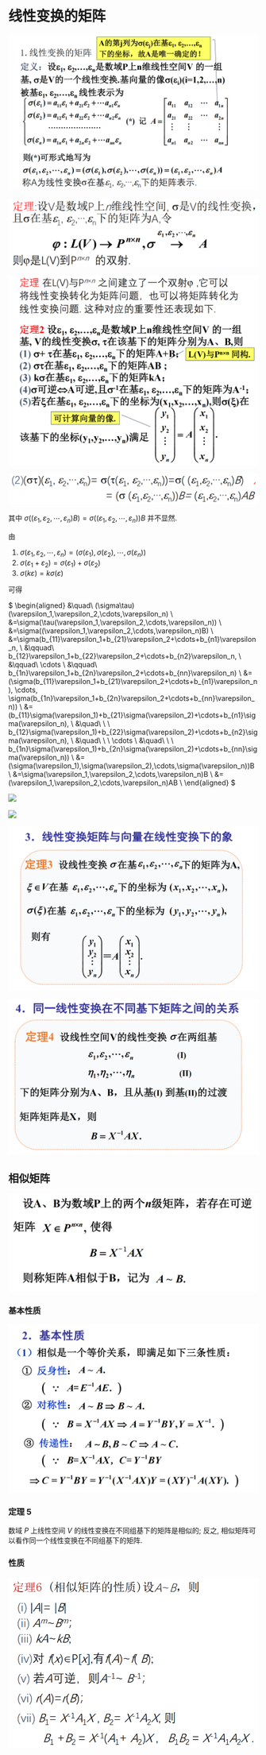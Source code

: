 # 线性变换的矩阵

![](images/2021-04-29-08-28-48.png)

![](images/2021-05-06-08-08-29.png)

![](images/2021-05-06-08-16-19.png)

![](images/2021-05-06-08-23-15.png)

其中 $\sigma((\varepsilon_1,\varepsilon_2,\cdots,\varepsilon_n)B)=\sigma((\varepsilon_1,\varepsilon_2,\cdots,\varepsilon_n))B$ 并不显然.

由

1. $\sigma(\varepsilon_1,\varepsilon_2,\cdots,\varepsilon_n)=(\sigma(\varepsilon_1),\sigma(\varepsilon_2),\cdots,\sigma(\varepsilon_n))$
2. $\sigma(\varepsilon_1+\varepsilon_2)=\sigma(\varepsilon_1)+\sigma(\varepsilon_2)$
3. $\sigma(k\varepsilon)=k\sigma(\varepsilon)$

可得

$
\begin{aligned}
&\quad\ (\sigma\tau)(\varepsilon_1,\varepsilon_2,\cdots,\varepsilon_n) \\
&=\sigma(\tau(\varepsilon_1,\varepsilon_2,\cdots,\varepsilon_n)) \\
&=\sigma((\varepsilon_1,\varepsilon_2,\cdots,\varepsilon_n)B) \\
&=\sigma(b_{11}\varepsilon_1+b_{21}\varepsilon_2+\cdots+b_{n1}\varepsilon_n, \\
&\qquad\ b_{12}\varepsilon_1+b_{22}\varepsilon_2+\cdots+b_{n2}\varepsilon_n, \\
&\qquad\ \cdots \\
&\qquad\ b_{1n}\varepsilon_1+b_{2n}\varepsilon_2+\cdots+b_{nn}\varepsilon_n) \\
&=(\sigma(b_{11}\varepsilon_1+b_{21}\varepsilon_2+\cdots+b_{n1}\varepsilon_n), \cdots, \sigma(b_{1n}\varepsilon_1+b_{2n}\varepsilon_2+\cdots+b_{nn}\varepsilon_n)) \\
&=(b_{11}\sigma(\varepsilon_1)+b_{21}\sigma(\varepsilon_2)+\cdots+b_{n1}\sigma(\varepsilon_n), \\
&\quad\ \ \ b_{12}\sigma(\varepsilon_1)+b_{22}\sigma(\varepsilon_2)+\cdots+b_{n2}\sigma(\varepsilon_n), \\
&\quad\ \ \ \cdots \\
&\quad\ \ \ b_{1n}\sigma(\varepsilon_1)+b_{2n}\sigma(\varepsilon_2)+\cdots+b_{nn}\sigma(\varepsilon_n)) \\
&=(\sigma(\varepsilon_1),\sigma(\varepsilon_2),\cdots,\sigma(\varepsilon_n))B \\
&=\sigma(\varepsilon_1,\varepsilon_2,\cdots,\varepsilon_n)B \\
&=(\varepsilon_1,\varepsilon_2,\cdots,\varepsilon_n)AB \\
\end{aligned}
$

![](images/2021-05-06-09-32-11.png)

![](images/2021-05-06-09-37-12.png)

![](images/2021-05-06-09-48-43.png)

![](images/2021-05-06-09-48-55.png)


## 相似矩阵

![](images/2021-05-06-09-48-01.png)

### 基本性质

![](images/2021-05-10-08-06-00.png)

### 定理 5

数域 $P$ 上线性空间 $V$ 的线性变换在不同组基下的矩阵是相似的; 反之, 相似矩阵可以看作同一个线性变换在不同组基下的矩阵.

### 性质

![](images/2021-05-10-08-22-58.png)